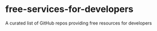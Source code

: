 # free-services-for-developers
A curated list of GitHub repos providing free resources for developers
